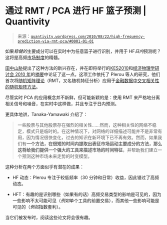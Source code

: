 <!--yml

分类：未分类

日期：2024-05-18 13:53:17

-->

# 通过 RMT / PCA 进行 HF 篮子预测 | Quantivity

> 来源：[`quantivity.wordpress.com/2010/08/22/high-frequency-prediction-via-rmt-pca/#0001-01-01`](https://quantivity.wordpress.com/2010/08/22/high-frequency-prediction-via-rmt-pca/#0001-01-01)

如果*稳健的*主要成分可以在实时中为任意篮子进行识别，并用于 HF*日内*预测呢？这将是高频[市场制度](https://quantivity.wordpress.com/2009/12/31/market-regime-trading-redux/)的精髓。

[田中山胁](http://irene.ike.tottori-u.ac.jp/mieko/profile_e.html)提出了这种方法的新兴存在，并在即将举行的[KES2010](http://kes2010.kesinternational.org/)和[经济物理学研讨会 2010 年](http://www.phys.sinica.edu.tw/~socioecono/econophysics2010/)的[摘要](http://www.phys.sinica.edu.tw/~socioecono/econophysics2010/pdf/TanakaYamawakiAbstract.pdf)中论证了这一点。这项工作依托了 Plerou 等人的研究，他们首次将[随机矩阵理论](http://en.wikipedia.org/wiki/Random_matrix)（RMT，又名随机特征分析）应用于[金融数据中交叉相关性的随机矩阵方法](http://arxiv.org/abs/cond-mat/0108023)。

尽管实时 PCA 的应用概念并不新鲜，但可能新颖的是：使用 RMT 来严格地分离相关信号和噪音，在实时中这样做，并且专注于日内预测。

更具体地讲，Tanaka-Yamawaki 介绍了：

> 一些股票与其他股票存在强烈的相关性……然而，这种相关性的网络不稳定，模式只是临时的。在这种情况下，对网络的详细描述可能并不是非常有用，因为情况很快变化，过去的知识在新环境下已不再有效。然而，如果我们有**一个方法，在很短的时间内提取出表征市场运动主要成分的方法，那么这将给我们提供一个强大的工具来描述市场的时间特征**，并帮助我们建立一个预测这种市场未来走势的时变模型。

这种分析在两个方面似乎有潜在的成果：

+   HF 动态：Plerou 专注于较低频率（30 分钟和日常）收益，因此错过了高频动态。

+   HFT：有趣的是识别哪些（如果有的话）高频交易类型的影响是可见的，因为一些影响不太可能可见（*例如*单个工具的前置交易），而其他一些影响可能是可见的（*例如*指数套利）。

当它们被发布时，阅读这些论文将会很有趣。
